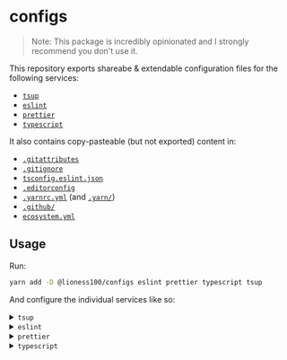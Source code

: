 # configs

> Note: This package is incredibly opinionated and I strongly recommend you
> don't use it.

This repository exports shareabe & extendable configuration files for the following services:

-   [`tsup`](./tsup.config.js)
-   [`eslint`](./.eslintrc.json)
-   [`prettier`](./.prettierrc.json)
-   [`typescript`](./tsconfig.json)

It also contains copy-pasteable (but not exported) content in:

-   [`.gitattributes`](./.gitattributes)
-   [`.gitignore`](./.gitignore)
-   [`tsconfig.eslint.json`](./tsconfig.eslint.json)
-   [`.editorconfig`](./.editorconfig)
-   [`.yarnrc.yml`](./.yarnrc.yml) (and [`.yarn/`](./.yarn/))
-   [`.github/`](./.github/)
-   [`ecosystem.yml`](./ecosystem.yml/)

## Usage

Run:

```sh
yarn add -D @lioness100/configs eslint prettier typescript tsup
```

And configure the individual services like so:

<details>

<summary><code>tsup</code></summary>

`package.json`:

```ts
{
    "scripts": {
        "build": "tsup --config node_modules/@lioness100/configs/tsup.config.js"
    }
}
```

Add `--define.PROJECT_TYPE bot` or `--define.PROJECT_TYPE cli` if applicable.

</details>

<details>
<summary><code>eslint</code></summary>

`package.json`:

```json
{
    "scripts": {
        "lint": "eslint ."
    },
    "eslintConfig": {
        "extends": ["./node_modules/@lioness100/configs/.eslintrc.json"]
    }
}
```

</details>

<details>
<summary><code>prettier</code></summary>

`package.json`:

```json
{
    "scripts": {
        "format": "prettier --write \"{*,src/**/*}.{json,js,ts}\""
    },
    "prettier": "@lioness100/configs/prettier"
}
```

</details>

<details>
<summary><code>typescript</code></summary>

`tsconfig.json`:

```json
{
    "extends": "@lioness100/configs/tsconfig",
    "compilerOptions": {
        "outDir": "dist",
        "rootDir": "src"
    },
    "include": ["src"]
}
```

`tsconfig.eslint.json`:

```json
{
    "extends": "./tsconfig.json",
    "include": ["**/*.ts", "**/*.js", "**/*.json"]
}
```

</details>
